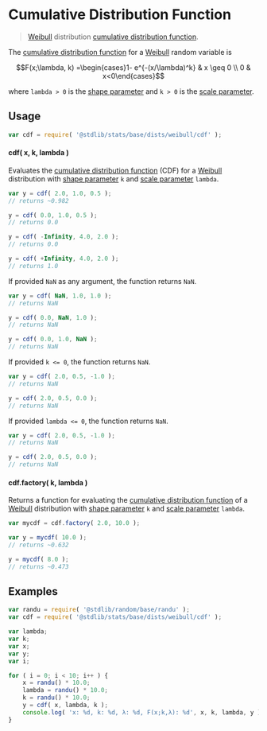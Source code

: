 <!--

@license Apache-2.0

Copyright (c) 2018 The Stdlib Authors.

Licensed under the Apache License, Version 2.0 (the "License");
you may not use this file except in compliance with the License.
You may obtain a copy of the License at

   http://www.apache.org/licenses/LICENSE-2.0

Unless required by applicable law or agreed to in writing, software
distributed under the License is distributed on an "AS IS" BASIS,
WITHOUT WARRANTIES OR CONDITIONS OF ANY KIND, either express or implied.
See the License for the specific language governing permissions and
limitations under the License.

-->

# Cumulative Distribution Function

> [Weibull][weibull-distribution] distribution [cumulative distribution function][cdf].

<section class="intro">

The [cumulative distribution function][cdf] for a [Weibull][weibull-distribution] random variable is

<!-- <equation class="equation" label="eq:weibull_cdf" align="center" raw="F(x;\lambda, k) =\begin{cases}1- e^{-(x/\lambda)^k} & x \geq 0 \\ 0 & x<0\end{cases}" alt="Cumulative distribution function for a Weibull distribution."> -->

```math
F(x;\lambda, k) =\begin{cases}1- e^{-(x/\lambda)^k} & x \geq 0 \\ 0 & x<0\end{cases}
```

<!-- <div class="equation" align="center" data-raw-text="F(x;\lambda, k) =\begin{cases}1- e^{-(x/\lambda)^k} &amp; x \geq 0 \\ 0 &amp; x&lt;0\end{cases}" data-equation="eq:weibull_cdf">
    <img src="https://cdn.jsdelivr.net/gh/stdlib-js/stdlib@51534079fef45e990850102147e8945fb023d1d0/lib/node_modules/@stdlib/stats/base/dists/weibull/cdf/docs/img/equation_weibull_cdf.svg" alt="Cumulative distribution function for a Weibull distribution.">
    <br>
</div> -->

<!-- </equation> -->

where `lambda > 0` is the [shape parameter][shape] and `k > 0` is the [scale parameter][scale].

</section>

<!-- /.intro -->

<section class="usage">

## Usage

```javascript
var cdf = require( '@stdlib/stats/base/dists/weibull/cdf' );
```

#### cdf( x, k, lambda )

Evaluates the [cumulative distribution function][cdf] (CDF) for a [Weibull][weibull-distribution] distribution with [shape parameter][shape] `k` and [scale parameter][scale] `lambda`.

```javascript
var y = cdf( 2.0, 1.0, 0.5 );
// returns ~0.982

y = cdf( 0.0, 1.0, 0.5 );
// returns 0.0

y = cdf( -Infinity, 4.0, 2.0 );
// returns 0.0

y = cdf( +Infinity, 4.0, 2.0 );
// returns 1.0
```

If provided `NaN` as any argument, the function returns `NaN`.

```javascript
var y = cdf( NaN, 1.0, 1.0 );
// returns NaN

y = cdf( 0.0, NaN, 1.0 );
// returns NaN

y = cdf( 0.0, 1.0, NaN );
// returns NaN
```

If provided `k <= 0`, the function returns `NaN`.

```javascript
var y = cdf( 2.0, 0.5, -1.0 );
// returns NaN

y = cdf( 2.0, 0.5, 0.0 );
// returns NaN
```

If provided `lambda <= 0`, the function returns `NaN`.

```javascript
var y = cdf( 2.0, 0.5, -1.0 );
// returns NaN

y = cdf( 2.0, 0.5, 0.0 );
// returns NaN
```

#### cdf.factory( k, lambda )

Returns a function for evaluating the [cumulative distribution function][cdf] of a [Weibull][weibull-distribution] distribution with [shape parameter][shape] `k` and [scale parameter][scale] `lambda`.

```javascript
var mycdf = cdf.factory( 2.0, 10.0 );

var y = mycdf( 10.0 );
// returns ~0.632

y = mycdf( 8.0 );
// returns ~0.473
```

</section>

<!-- /.usage -->

<section class="examples">

## Examples

<!-- eslint no-undef: "error" -->

```javascript
var randu = require( '@stdlib/random/base/randu' );
var cdf = require( '@stdlib/stats/base/dists/weibull/cdf' );

var lambda;
var k;
var x;
var y;
var i;

for ( i = 0; i < 10; i++ ) {
    x = randu() * 10.0;
    lambda = randu() * 10.0;
    k = randu() * 10.0;
    y = cdf( x, lambda, k );
    console.log( 'x: %d, k: %d, λ: %d, F(x;k,λ): %d', x, k, lambda, y );
}
```

</section>

<!-- /.examples -->

<!-- Section for related `stdlib` packages. Do not manually edit this section, as it is automatically populated. -->

<section class="related">

</section>

<!-- /.related -->

<!-- Section for all links. Make sure to keep an empty line after the `section` element and another before the `/section` close. -->

<section class="links">

[cdf]: https://en.wikipedia.org/wiki/Cumulative_distribution_function

[weibull-distribution]: https://en.wikipedia.org/wiki/Weibull_distribution

[shape]: https://en.wikipedia.org/wiki/Shape_parameter

[scale]: https://en.wikipedia.org/wiki/Scale_parameter

</section>

<!-- /.links -->
